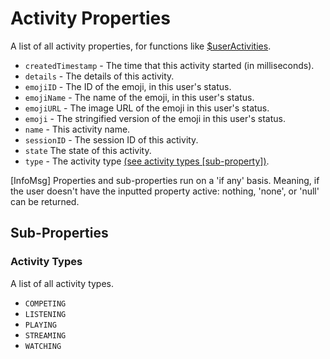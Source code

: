 # Activity Properties
A list of all activity properties, for functions like [$userActivities](https://djs-bdscript.gitbook.io/docs/useractivities).
  
- `createdTimestamp` - The time that this activity started (in milliseconds).
- `details` - The details of this activity.
- `emojiID` - The ID of the emoji, in this user's status.
- `emojiName` - The name of the emoji, in this user's status.
- `emojiURL` - The image URL of the emoji in this user's status.
- `emoji` - The stringified version of the emoji in this user's status.
- `name` - This activity name.
- `sessionID` - The session ID of this activity.
- `state`  The state of this activity.
- `type` - The activity type [(see activity types [sub-property])](https://djs-bdscript.gitbook.io/docs/properties/activity-properties#activity-types).

[InfoMsg] Properties and sub-properties run on a 'if any' basis. Meaning, if the user doesn't have the inputted property active: nothing, 'none', or 'null' can be returned.

## Sub-Properties

### Activity Types
A list of all activity types.
- `COMPETING`
- `LISTENING`
- `PLAYING`
- `STREAMING`
- `WATCHING`

